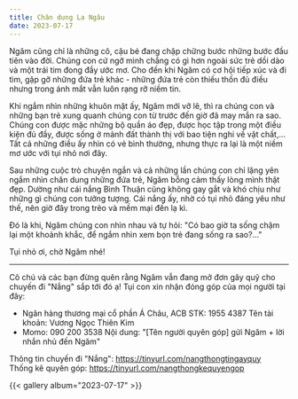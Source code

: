 ```yaml
---
title: Chân dung La Ngâu
date: 2023-07-17
---
```


Ngăm cũng chỉ là những cô, cậu bé đang chập chững bước những bước đầu tiên vào đời. Chúng con cứ ngỡ mình chẳng có gì hơn ngoài sức trẻ dồi dào và một trái tim đong đầy ước mơ. Cho đến khi Ngăm có cơ hội tiếp xúc và đi tìm, gặp gỡ những đứa trẻ khác - những đứa trẻ còn thiếu thốn đủ điều nhưng trong ánh mắt vẫn luôn rạng rỡ niềm tin.

Khi ngắm nhìn những khuôn mặt ấy, Ngăm mới vỡ lẽ, thì ra chúng con và những bạn trẻ xung quanh chúng con từ trước đến giờ đã may mắn ra sao. Chúng con được mặc những bộ quần áo đẹp, được học tập trong một điều kiện đủ đầy, được sống ở mảnh đất thành thị với bao tiện nghi về vật chất,... Tất cả những điều ấy nhìn có vẻ bình thường, nhưng thực ra lại là một niềm mơ ước với tụi nhỏ nơi đây.

Sau những cuộc trò chuyện ngắn và cả những lần chúng con chỉ lặng yên ngắm nhìn chân dung những đứa trẻ, Ngăm bỗng cảm thấy lòng mình thật đẹp. Dường như cái nắng Bình Thuận cũng không gay gắt và khó chịu như những gì chúng con tưởng tượng. Cái nắng ấy, nhờ có tụi nhỏ đáng yêu như thế, nên giờ đây trong trẻo và mềm mại đến lạ kì.

Đó là khi, Ngăm chúng con nhìn nhau và tự hỏi: "Có bao giờ ta sống chậm lại một khoảnh khắc, để ngắm nhìn xem bọn trẻ đang sống ra sao?..."

Tụi nhỏ ơi, chờ Ngăm nhé!
_______
Cô chú và các bạn đừng quên rằng Ngăm vẫn đang mở đơn gây quỹ cho chuyến đi "Nắng"  sắp tới đó ạ! Tụi con xin nhận đóng góp của mọi người tại đây:
- Ngân hàng thương mại cổ phần Á Châu, ACB
  STK: 1955 4387
  Tên tài khoản: Vương Ngọc Thiên Kim
- Momo: 090 200 3538
  Nội dung: "[Tên người quyên góp] gửi Ngăm + lời nhắn nhủ đến Ngăm"

Thông tin chuyến đi "Nắng": https://tinyurl.com/nangthongtingayquy  
Thống kê quyên góp: https://tinyurl.com/nangthongkequyengop 

[//]: # (TODO: Embed Google Docs here)

{{< gallery album="2023-07-17" >}}
